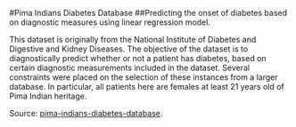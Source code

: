 #Pima Indians Diabetes Database
##Predicting the onset of diabetes based on diagnostic measures using linear regression model.

This dataset is originally from the National Institute of Diabetes and Digestive and Kidney Diseases. The objective of the dataset is to diagnostically predict whether or not a patient has diabetes, based on certain diagnostic measurements included in the dataset. Several constraints were placed on the selection of these instances from a larger database. In particular, all patients here are females at least 21 years old of Pima Indian heritage.


Source: [pima-indians-diabetes-database](https://www.kaggle.com/uciml/pima-indians-diabetes-database).
